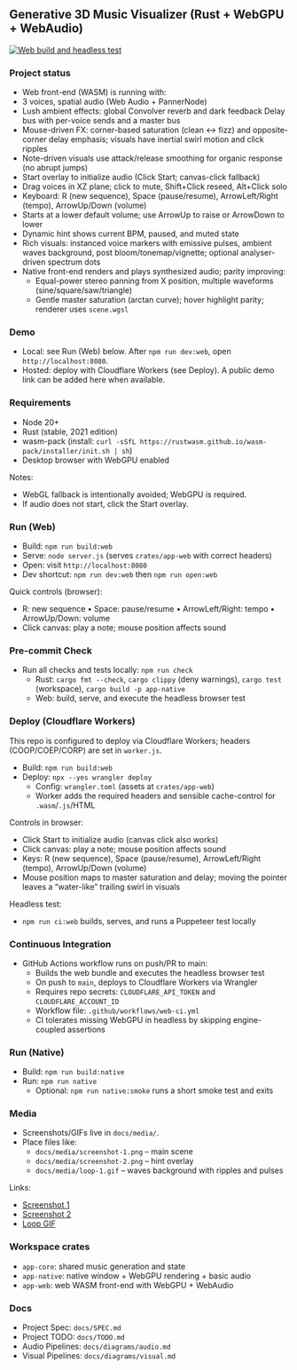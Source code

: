 ## Generative 3D Music Visualizer (Rust + WebGPU + WebAudio)

[![Web build and headless test](https://github.com/rgilks/geno-1/actions/workflows/web-ci.yml/badge.svg)](https://github.com/rgilks/geno-1/actions/workflows/web-ci.yml)

### Project status

 - Web front-end (WASM) is running with:
  - 3 voices, spatial audio (Web Audio + PannerNode)
  - Lush ambient effects: global Convolver reverb and dark feedback Delay bus with per-voice sends and a master bus
  - Mouse-driven FX: corner-based saturation (clean ↔ fizz) and opposite-corner delay emphasis; visuals have inertial swirl motion and click ripples
  - Note-driven visuals use attack/release smoothing for organic response (no abrupt jumps)
  - Start overlay to initialize audio (Click Start; canvas-click fallback)
  - Drag voices in XZ plane; click to mute, Shift+Click reseed, Alt+Click solo
 - Keyboard: R (new sequence), Space (pause/resume), ArrowLeft/Right (tempo), ArrowUp/Down (volume)
  - Starts at a lower default volume; use ArrowUp to raise or ArrowDown to lower
  - Dynamic hint shows current BPM, paused, and muted state
  - Rich visuals: instanced voice markers with emissive pulses, ambient waves background, post bloom/tonemap/vignette; optional analyser-driven spectrum dots
- Native front-end renders and plays synthesized audio; parity improving:
  - Equal-power stereo panning from X position, multiple waveforms (sine/square/saw/triangle)
  - Gentle master saturation (arctan curve); hover highlight parity; renderer uses `scene.wgsl`

### Demo

- Local: see Run (Web) below. After `npm run dev:web`, open `http://localhost:8080`.
- Hosted: deploy with Cloudflare Workers (see Deploy). A public demo link can be added here when available.

### Requirements

- Node 20+
- Rust (stable, 2021 edition)
- wasm-pack (install: `curl -sSfL https://rustwasm.github.io/wasm-pack/installer/init.sh | sh`)
- Desktop browser with WebGPU enabled

Notes:

- WebGL fallback is intentionally avoided; WebGPU is required.
 - If audio does not start, click the Start overlay.

### Run (Web)

- Build: `npm run build:web`
- Serve: `node server.js` (serves `crates/app-web` with correct headers)
- Open: visit `http://localhost:8080`
- Dev shortcut: `npm run dev:web` then `npm run open:web`

Quick controls (browser):

- R: new sequence • Space: pause/resume • ArrowLeft/Right: tempo • ArrowUp/Down: volume
- Click canvas: play a note; mouse position affects sound

### Pre-commit Check

- Run all checks and tests locally: `npm run check`
  - Rust: `cargo fmt --check`, `cargo clippy` (deny warnings), `cargo test` (workspace), `cargo build -p app-native`
  - Web: build, serve, and execute the headless browser test

### Deploy (Cloudflare Workers)

This repo is configured to deploy via Cloudflare Workers; headers (COOP/COEP/CORP) are set in `worker.js`.

- Build: `npm run build:web`
- Deploy: `npx --yes wrangler deploy`
  - Config: `wrangler.toml` (assets at `crates/app-web`)
  - Worker adds the required headers and sensible cache-control for `.wasm`/`.js`/HTML

Controls in browser:

- Click Start to initialize audio (canvas click also works)
- Click canvas: play a note; mouse position affects sound
- Keys: R (new sequence), Space (pause/resume), ArrowLeft/Right (tempo), ArrowUp/Down (volume)
- Mouse position maps to master saturation and delay; moving the pointer leaves a “water-like” trailing swirl in visuals

Headless test:

- `npm run ci:web` builds, serves, and runs a Puppeteer test locally

### Continuous Integration

- GitHub Actions workflow runs on push/PR to main:
  - Builds the web bundle and executes the headless browser test
  - On push to `main`, deploys to Cloudflare Workers via Wrangler
  - Requires repo secrets: `CLOUDFLARE_API_TOKEN` and `CLOUDFLARE_ACCOUNT_ID`
  - Workflow file: `.github/workflows/web-ci.yml`
  - CI tolerates missing WebGPU in headless by skipping engine-coupled assertions

### Run (Native)

- Build: `npm run build:native`
- Run: `npm run native`
  - Optional: `npm run native:smoke` runs a short smoke test and exits

### Media

- Screenshots/GIFs live in `docs/media/`.
- Place files like:
  - `docs/media/screenshot-1.png` – main scene
  - `docs/media/screenshot-2.png` – hint overlay
  - `docs/media/loop-1.gif` – waves background with ripples and pulses

Links:

- [Screenshot 1](docs/media/screenshot-1.png)
- [Screenshot 2](docs/media/screenshot-2.png)
- [Loop GIF](docs/media/loop-1.gif)

### Workspace crates

- `app-core`: shared music generation and state
- `app-native`: native window + WebGPU rendering + basic audio
- `app-web`: web WASM front-end with WebGPU + WebAudio

### Docs

- Project Spec: `docs/SPEC.md`
- Project TODO: `docs/TODO.md`
- Audio Pipelines: `docs/diagrams/audio.md`
- Visual Pipelines: `docs/diagrams/visual.md`
